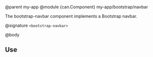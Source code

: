 @parent my-app
@module {can.Component} my-app/bootstrap/navbar <bootstrap-navbar>

The bootstrap-navbar component implements a Bootstrap navbar.

@signature `<bootstrap-navbar>`

@body

## Use
